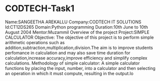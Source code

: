 # CODTECH-Task1
Name:SANGEETHA AREKALLU
Company:CODTECH IT SOLUTIONS
Id:CT12DS265
Domain:Python programming
Duration:10th June to 10th August 2004
Mentor:Muzammil
Overview of the project
Project:SIMPLE CALCULATOR
Objective:
The objective of this project is to perform simple arithmetic operations such as addition,subtraction,multiplication,division.The aim is to improve students perfomance in calculation and may also save time duration for calculation,increase accuracy,improve efficiency and simplify complex calculations.
Methodology of simple calculator:
A simple calculator functions by placing the input, number, into a calculator and then selecting an operation in which it must compute, resulting in the output.lo
